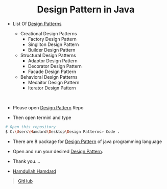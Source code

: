 <h1 align="center">
 
 <br>
  Design Pattern in Java
  <br>
</h1>

* List Of [Design Patterns]()

    - Creational Design Patterns
        - Factory Design Pattern
        - Singliton Design Pattern
        - Builder Design Pattern
    - Structural Design Patterns
        - Adaptor Design Pattern
        - Decorator Design Pattern
        - Facade Design Pattern
    - Behavioral Design Patterns
        - Medaitor Design Pattern
        - Iterator Design Pattern


<br>

* Please open [Design Pattern]() Repo

* Then open terminl and type

```bash
# Open this repository
$ C:\Users\Hamdard\Desktop\Design Patterns> Code .
```
* There are 8 package for [Design Pattern]() of java programming language

* Open and run your desired [Design Pattern]().


* Thank you....



* [Hamdullah Hamdard]()
>  [GitHub](https://github.com/HamdullahHamdard)